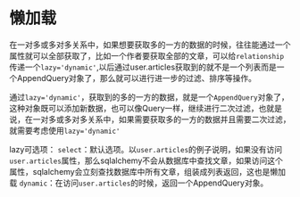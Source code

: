 # 懒加载
在一对多或多对多关系中，如果想要获取多的一方的数据的时候，往往能通过一个属性就可以全部获取了，比如一个作者要获取全部的文章，可以给`relationship`传递一个`lazy='dynamic'`,以后通过user.articles获取到的就不是一个列表而是一个AppendQuery对象了，那么就可以进行进一步的过滤、排序等操作。

通过`lazy='dynamic'`，获取到的多的一方的数据，就是一个`AppendQuery`对象了，这种对象既可以添加新数据，也可以像Query一样，继续进行二次过滤，也就是说，在一对多或多对多关系中，如果需要获取多的一方的数据并且需要二次过滤，就需要考虑使用`lazy='dynamic'`

lazy可选项：
`select`：默认选项。以`user.articles`的例子说明，如果没有访问`user.articles`属性，那么sqlalchemy不会从数据库中查找文章，如果访问这个属性，sqlalchemy会立刻查找数据库中所有文章，组装成列表返回，这也是懒加载
`dynamic`：在访问`user.articles`的时候，返回一个AppendQuery对象。